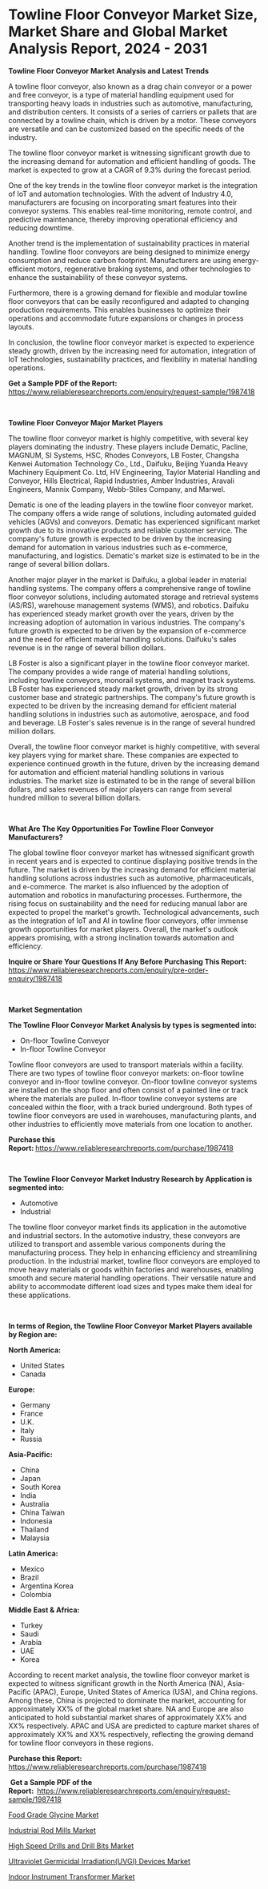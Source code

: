 <p><h1>Towline Floor Conveyor Market Size, Market Share and Global Market Analysis Report, 2024 - 2031</h1></p><p><strong>Towline Floor Conveyor Market Analysis and Latest Trends</strong></p>
<p><p>A towline floor conveyor, also known as a drag chain conveyor or a power and free conveyor, is a type of material handling equipment used for transporting heavy loads in industries such as automotive, manufacturing, and distribution centers. It consists of a series of carriers or pallets that are connected by a towline chain, which is driven by a motor. These conveyors are versatile and can be customized based on the specific needs of the industry.</p><p>The towline floor conveyor market is witnessing significant growth due to the increasing demand for automation and efficient handling of goods. The market is expected to grow at a CAGR of 9.3% during the forecast period.</p><p>One of the key trends in the towline floor conveyor market is the integration of IoT and automation technologies. With the advent of Industry 4.0, manufacturers are focusing on incorporating smart features into their conveyor systems. This enables real-time monitoring, remote control, and predictive maintenance, thereby improving operational efficiency and reducing downtime.</p><p>Another trend is the implementation of sustainability practices in material handling. Towline floor conveyors are being designed to minimize energy consumption and reduce carbon footprint. Manufacturers are using energy-efficient motors, regenerative braking systems, and other technologies to enhance the sustainability of these conveyor systems.</p><p>Furthermore, there is a growing demand for flexible and modular towline floor conveyors that can be easily reconfigured and adapted to changing production requirements. This enables businesses to optimize their operations and accommodate future expansions or changes in process layouts.</p><p>In conclusion, the towline floor conveyor market is expected to experience steady growth, driven by the increasing need for automation, integration of IoT technologies, sustainability practices, and flexibility in material handling operations.</p></p>
<p><strong>Get a Sample PDF of the Report:&nbsp;</strong> <a href="https://www.reliableresearchreports.com/enquiry/request-sample/1987418">https://www.reliableresearchreports.com/enquiry/request-sample/1987418</a></p>
<p>&nbsp;</p>
<p><strong>Towline Floor Conveyor Major Market Players</strong></p>
<p><p>The towline floor conveyor market is highly competitive, with several key players dominating the industry. These players include Dematic, Pacline, MAGNUM, SI Systems, HSC, Rhodes Conveyors, LB Foster, Changsha Kenwei Automation Technology Co., Ltd., Daifuku, Beijing Yuanda Heavy Machinery Equipment Co. Ltd, HV Engineering, Taylor Material Handling and Conveyor, Hills Electrical, Rapid Industries, Amber Industries, Aravali Engineers, Mannix Company, Webb-Stiles Company, and Marwel.</p><p>Dematic is one of the leading players in the towline floor conveyor market. The company offers a wide range of solutions, including automated guided vehicles (AGVs) and conveyors. Dematic has experienced significant market growth due to its innovative products and reliable customer service. The company's future growth is expected to be driven by the increasing demand for automation in various industries such as e-commerce, manufacturing, and logistics. Dematic's market size is estimated to be in the range of several billion dollars.</p><p>Another major player in the market is Daifuku, a global leader in material handling systems. The company offers a comprehensive range of towline floor conveyor solutions, including automated storage and retrieval systems (AS/RS), warehouse management systems (WMS), and robotics. Daifuku has experienced steady market growth over the years, driven by the increasing adoption of automation in various industries. The company's future growth is expected to be driven by the expansion of e-commerce and the need for efficient material handling solutions. Daifuku's sales revenue is in the range of several billion dollars.</p><p>LB Foster is also a significant player in the towline floor conveyor market. The company provides a wide range of material handling solutions, including towline conveyors, monorail systems, and magnet track systems. LB Foster has experienced steady market growth, driven by its strong customer base and strategic partnerships. The company's future growth is expected to be driven by the increasing demand for efficient material handling solutions in industries such as automotive, aerospace, and food and beverage. LB Foster's sales revenue is in the range of several hundred million dollars.</p><p>Overall, the towline floor conveyor market is highly competitive, with several key players vying for market share. These companies are expected to experience continued growth in the future, driven by the increasing demand for automation and efficient material handling solutions in various industries. The market size is estimated to be in the range of several billion dollars, and sales revenues of major players can range from several hundred million to several billion dollars.</p></p>
<p>&nbsp;</p>
<p><strong>What Are The Key Opportunities For Towline Floor Conveyor Manufacturers?</strong></p>
<p><p>The global towline floor conveyor market has witnessed significant growth in recent years and is expected to continue displaying positive trends in the future. The market is driven by the increasing demand for efficient material handling solutions across industries such as automotive, pharmaceuticals, and e-commerce. The market is also influenced by the adoption of automation and robotics in manufacturing processes. Furthermore, the rising focus on sustainability and the need for reducing manual labor are expected to propel the market's growth. Technological advancements, such as the integration of IoT and AI in towline floor conveyors, offer immense growth opportunities for market players. Overall, the market's outlook appears promising, with a strong inclination towards automation and efficiency.</p></p>
<p><strong>Inquire or Share Your Questions If Any Before Purchasing This Report:</strong> <a href="https://www.reliableresearchreports.com/enquiry/pre-order-enquiry/1987418">https://www.reliableresearchreports.com/enquiry/pre-order-enquiry/1987418</a></p>
<p>&nbsp;</p>
<p><strong>Market Segmentation</strong></p>
<p><strong>The Towline Floor Conveyor Market Analysis by types is segmented into:</strong></p>
<p><ul><li>On-floor Towline Conveyor</li><li>In-floor Towline Conveyor</li></ul></p>
<p><p>Towline floor conveyors are used to transport materials within a facility. There are two types of towline floor conveyor markets: on-floor towline conveyor and in-floor towline conveyor. On-floor towline conveyor systems are installed on the shop floor and often consist of a painted line or track where the materials are pulled. In-floor towline conveyor systems are concealed within the floor, with a track buried underground. Both types of towline floor conveyors are used in warehouses, manufacturing plants, and other industries to efficiently move materials from one location to another.</p></p>
<p><strong>Purchase this Report:&nbsp;</strong><a href="https://www.reliableresearchreports.com/purchase/1987418">https://www.reliableresearchreports.com/purchase/1987418</a></p>
<p>&nbsp;</p>
<p><strong>The Towline Floor Conveyor Market Industry Research by Application is segmented into:</strong></p>
<p><ul><li>Automotive</li><li>Industrial</li></ul></p>
<p><p>The towline floor conveyor market finds its application in the automotive and industrial sectors. In the automotive industry, these conveyors are utilized to transport and assemble various components during the manufacturing process. They help in enhancing efficiency and streamlining production. In the industrial market, towline floor conveyors are employed to move heavy materials or goods within factories and warehouses, enabling smooth and secure material handling operations. Their versatile nature and ability to accommodate different load sizes and types make them ideal for these applications.</p></p>
<p>&nbsp;</p>
<p><strong>In terms of Region, the Towline Floor Conveyor Market Players available by Region are:</strong></p>
<p>
    <p> <strong> North America: </strong>
        <ul>
            <li>United States</li>
            <li>Canada</li>
        </ul>
        </p> 
    <p> <strong> Europe: </strong>
        <ul>
            <li>Germany</li>
            <li>France</li>
            <li>U.K.</li>
            <li>Italy</li>
            <li>Russia</li>
        </ul>
        </p> 
    <p> <strong> Asia-Pacific: </strong>
        <ul>
            <li>China</li>
            <li>Japan</li>
            <li>South Korea</li>
            <li>India</li>
            <li>Australia</li>
            <li>China Taiwan</li>
            <li>Indonesia</li>
            <li>Thailand</li>
            <li>Malaysia</li>
        </ul>
        </p> 
    <p> <strong> Latin America: </strong>
        <ul>
            <li>Mexico</li>
            <li>Brazil</li>
            <li>Argentina Korea</li>
            <li>Colombia</li>
        </ul>
        </p> 
    <p> <strong> Middle East & Africa: </strong>
        <ul>
            <li>Turkey</li>
            <li>Saudi</li>
            <li>Arabia</li>
            <li>UAE</li>
            <li>Korea</li>
        </ul>
    </p>
    </p>
<p><p>According to recent market analysis, the towline floor conveyor market is expected to witness significant growth in the North America (NA), Asia-Pacific (APAC), Europe, United States of America (USA), and China regions. Among these, China is projected to dominate the market, accounting for approximately XX% of the global market share. NA and Europe are also anticipated to hold substantial market shares of approximately XX% and XX% respectively. APAC and USA are predicted to capture market shares of approximately XX% and XX% respectively, reflecting the growing demand for towline floor conveyors in these regions.</p></p>
<p><strong>Purchase this Report: </strong><a href="https://www.reliableresearchreports.com/purchase/1987418">https://www.reliableresearchreports.com/purchase/1987418</a></p>
<p>&nbsp;<strong>Get a Sample PDF of the Report:&nbsp;&nbsp;</strong><a href="https://www.reliableresearchreports.com/enquiry/request-sample/1987418">https://www.reliableresearchreports.com/enquiry/request-sample/1987418</a></p>
<p><strong></strong></p>
<p><p><a href="https://issuu.com/reportprime-2/docs/food-grade-glycine-market-size-2030.pptx">Food Grade Glycine Market</a></p><p><a href="https://github.com/PeterParrish5/Market-Research-Report-List-2/blob/main/industrial-rod-mills-market.md">Industrial Rod Mills Market</a></p><p><a href="https://issuu.com/reportprime-2/docs/high-speed-drills-and-drill-bits-market-size-2030.">High Speed Drills and Drill Bits Market</a></p><p><a href="https://github.com/CliffMedina6/Market-Research-Report-List-2/blob/main/ultraviolet-germicidal-irradiationuvgi-devices-market.md">Ultraviolet Germicidal Irradiation(UVGI) Devices Market</a></p><p><a href="https://issuu.com/reportprime-2/docs/indoor-instrument-transformer-market-size-2030.ppt">Indoor Instrument Transformer Market</a></p></p>
